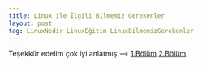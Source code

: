 ```yaml
---
title: Linux ile İlgili Bilmemiz Gerekenler
layout: post
tag: LinuxNedir LinuxEğitim LinuxBilmemizGerekenler
---
```


Teşekkür edelim çok iyi anlatmış --> [1.Bölüm](https://youtu.be/qV_k7nPtelE)
[2.Bölüm](https://youtu.be/eL1EeCBwEwM)